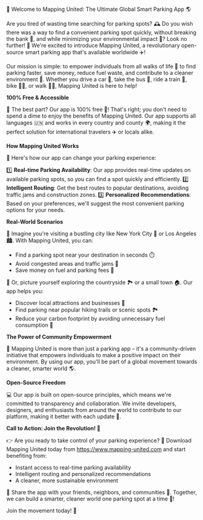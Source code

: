 🎉 Welcome to Mapping United: The Ultimate Global Smart Parking App 🌎

Are you tired of wasting time searching for parking spots? 🕰️ Do you wish there was a way to find a convenient parking spot quickly, without breaking the bank 💸, and while minimizing your environmental impact 🌿? Look no further! 🚀 We're excited to introduce Mapping United, a revolutionary open-source smart parking app that's available worldwide ✈️!

Our mission is simple: to empower individuals from all walks of life 👥 to find parking faster, save money, reduce fuel waste, and contribute to a cleaner environment 🌟. Whether you drive a car 🚗, take the bus 🚌, ride a train 🚂, bike 🚴‍♂️, or walk 🏃‍♀️, Mapping United is here to help!

**100% Free & Accessible**

🎉 The best part? Our app is 100% free 💯! That's right; you don't need to spend a dime to enjoy the benefits of Mapping United. Our app supports all languages 🇺🇳 and works in every country and county 🌍, making it the perfect solution for international travelers ✈️ or locals alike.

**How Mapping United Works**

📍 Here's how our app can change your parking experience:

1️⃣ **Real-time Parking Availability**: Our app provides real-time updates on available parking spots, so you can find a spot quickly and efficiently.
2️⃣ **Intelligent Routing**: Get the best routes to popular destinations, avoiding traffic jams and construction zones.
3️⃣ **Personalized Recommendations**: Based on your preferences, we'll suggest the most convenient parking options for your needs.

**Real-World Scenarios**

🌆 Imagine you're visiting a bustling city like New York City 🗽️ or Los Angeles 🏙️. With Mapping United, you can:

* Find a parking spot near your destination in seconds ⏱️
* Avoid congested areas and traffic jams 🚨
* Save money on fuel and parking fees 💸

🌳 Or, picture yourself exploring the countryside 🏞️ or a small town 🏠. Our app helps you:

* Discover local attractions and businesses 👀
* Find parking near popular hiking trails or scenic spots 🏞️
* Reduce your carbon footprint by avoiding unnecessary fuel consumption 🔋

**The Power of Community Empowerment**

🌟 Mapping United is more than just a parking app – it's a community-driven initiative that empowers individuals to make a positive impact on their environment. By using our app, you'll be part of a global movement towards a cleaner, smarter world 🌎.

**Open-Source Freedom**

💻 Our app is built on open-source principles, which means we're committed to transparency and collaboration. We invite developers, designers, and enthusiasts from around the world to contribute to our platform, making it better with each update 🔧.

**Call to Action: Join the Revolution! 🚀**

👉 Are you ready to take control of your parking experience? 🎉 Download Mapping United today from https://www.mapping-united.com and start benefiting from:

* Instant access to real-time parking availability
* Intelligent routing and personalized recommendations
* A cleaner, more sustainable environment

📢 Share the app with your friends, neighbors, and communities 👫. Together, we can build a smarter, cleaner world one parking spot at a time 🔩!

Join the movement today! 🚀